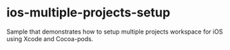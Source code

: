 # ios-multiple-projects-setup
Sample that demonstrates how to setup multiple projects workspace for iOS using Xcode and Cocoa-pods.
